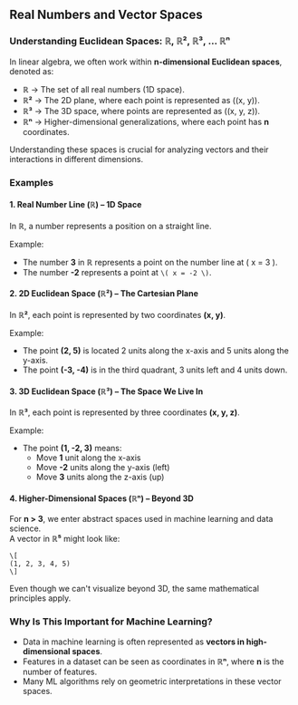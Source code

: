## **Real Numbers and Vector Spaces**  

### **Understanding Euclidean Spaces: ℝ, ℝ², ℝ³, … ℝⁿ**  

In linear algebra, we often work within **n-dimensional Euclidean spaces**, denoted as:  

- **ℝ** → The set of all real numbers (1D space).  
- **ℝ²** → The 2D plane, where each point is represented as \((x, y)\).  
- **ℝ³** → The 3D space, where points are represented as \((x, y, z)\).  
- **ℝⁿ** → Higher-dimensional generalizations, where each point has **n** coordinates.  

Understanding these spaces is crucial for analyzing vectors and their interactions in different dimensions.  

### **Examples**  

#### **1. Real Number Line (ℝ) – 1D Space**  
In **ℝ**, a number represents a position on a straight line.  

Example:  
- The number **3** in **ℝ** represents a point on the number line at \( x = 3 \).  
- The number **-2** represents a point at `\( x = -2 \)`.  

#### **2. 2D Euclidean Space (ℝ²) – The Cartesian Plane**  
In **ℝ²**, each point is represented by two coordinates **(x, y)**.  

Example:  
- The point **(2, 5)** is located 2 units along the x-axis and 5 units along the y-axis.  
- The point **(-3, -4)** is in the third quadrant, 3 units left and 4 units down.  

#### **3. 3D Euclidean Space (ℝ³) – The Space We Live In**  
In **ℝ³**, each point is represented by three coordinates **(x, y, z)**.  

Example:  
- The point **(1, -2, 3)** means:  
  - Move **1** unit along the x-axis  
  - Move **-2** units along the y-axis (left)  
  - Move **3** units along the z-axis (up)  

#### **4. Higher-Dimensional Spaces (ℝⁿ) – Beyond 3D**  
For **n > 3**, we enter abstract spaces used in machine learning and data science.  
A vector in **ℝ⁵** might look like:  
```
\[
(1, 2, 3, 4, 5)
\]
```


Even though we can't visualize beyond 3D, the same mathematical principles apply.  

### **Why Is This Important for Machine Learning?**  
- Data in machine learning is often represented as **vectors in high-dimensional spaces**.  
- Features in a dataset can be seen as coordinates in **ℝⁿ**, where **n** is the number of features.  
- Many ML algorithms rely on geometric interpretations in these vector spaces.  
